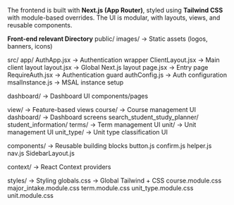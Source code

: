 The frontend is built with **Next.js (App Router)**, styled using **Tailwind CSS** with module-based overrides. The UI is modular, with layouts, views, and reusable components.

**Front-end relevant Directory**
public/
  images/                 → Static assets (logos, banners, icons)

src/
  app/
    AuthApp.jsx           → Authentication wrapper
    ClientLayout.jsx      → Main client layout
    layout.jsx            → Global Next.js layout
    page.jsx              → Entry page
    RequireAuth.jsx       → Authentication guard
    authConfig.js         → Auth configuration
    msalInstance.js       → MSAL instance setup

  dashboard/              → Dashboard UI components/pages

  view/                   → Feature-based views
    course/               → Course management UI
    dashboard/            → Dashboard screens
    search_student_study_planner/
    student_information/
    terms/                → Term management UI
    unit/                 → Unit management UI
    unit_type/            → Unit type classification UI

  components/             → Reusable building blocks
    button.js
    confirm.js
    helper.js
    nav.js
    SidebarLayout.js

  context/                → React Context providers

  styles/                 → Styling
    globals.css           → Global Tailwind + CSS
    course.module.css
    major_intake.module.css
    term.module.css
    unit_type.module.css
    unit.module.css

